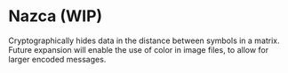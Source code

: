 # Nazca (WIP)
Cryptographically hides data in the distance between symbols in a matrix.<br>
Future expansion will enable the use of color in image files, to allow for larger encoded messages.<br>
